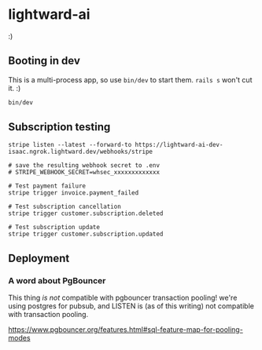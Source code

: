 # lightward-ai

:)

## Booting in dev

This is a multi-process app, so use `bin/dev` to start them. `rails s` won't cut it. :)

```sh
bin/dev
```

## Subscription testing

```
stripe listen --latest --forward-to https://lightward-ai-dev-isaac.ngrok.lightward.dev/webhooks/stripe

# save the resulting webhook secret to .env
# STRIPE_WEBHOOK_SECRET=whsec_xxxxxxxxxxxxx

# Test payment failure
stripe trigger invoice.payment_failed

# Test subscription cancellation
stripe trigger customer.subscription.deleted

# Test subscription update
stripe trigger customer.subscription.updated
```

## Deployment

### A word about PgBouncer

This thing _is not_ compatible with pgbouncer transaction pooling! we're
using postgres for pubsub, and LISTEN is (as of this writing) not compatible
with transaction pooling.

https://www.pgbouncer.org/features.html#sql-feature-map-for-pooling-modes
